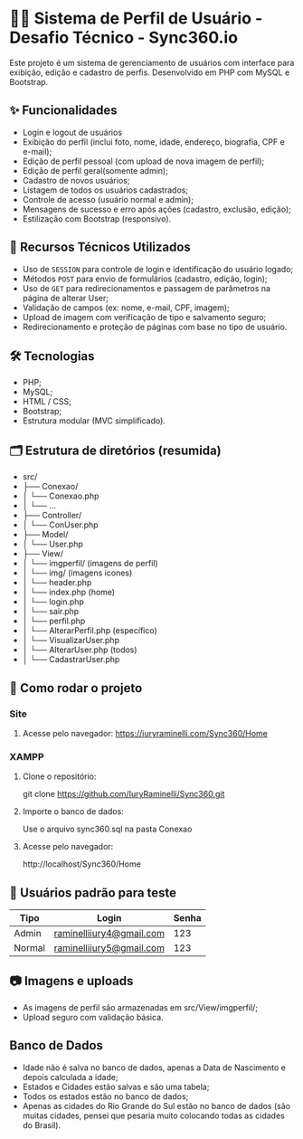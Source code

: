 # 🧑‍💻 Sistema de Perfil de Usuário - Desafio Técnico - Sync360.io

Este projeto é um sistema de gerenciamento de usuários com interface para exibição, edição e cadastro de perfis. Desenvolvido em PHP com MySQL e Bootstrap.

## ✨ Funcionalidades

- Login e logout de usuários
- Exibição do perfil (inclui foto, nome, idade, endereço, biografia, CPF e e-mail);
- Edição de perfil pessoal (com upload de nova imagem de perfil);
- Edição de perfil geral(somente admin);
- Cadastro de novos usuários;
- Listagem de todos os usuários cadastrados;
- Controle de acesso (usuário normal e admin);
- Mensagens de sucesso e erro após ações (cadastro, exclusão, edição);
- Estilização com Bootstrap (responsivo).

## 📌 Recursos Técnicos Utilizados

- Uso de `SESSION` para controle de login e identificação do usuário logado;
- Métodos `POST` para envio de formulários (cadastro, edição, login);
- Uso de `GET` para redirecionamentos e passagem de parâmetros na página de alterar User;
- Validação de campos (ex: nome, e-mail, CPF, imagem);
- Upload de imagem com verificação de tipo e salvamento seguro;
- Redirecionamento e proteção de páginas com base no tipo de usuário.

## 🛠️ Tecnologias

- PHP;
- MySQL;
- HTML / CSS;
- Bootstrap;
- Estrutura modular (MVC simplificado).

## 🗂️ Estrutura de diretórios (resumida)

- src/
- ├── Conexao/
- │ └── Conexao.php
- │ └── ...
- ├── Controller/
- │ └── ConUser.php
- ├── Model/
- │ └── User.php
- ├── View/
- │ └── imgperfil/ (imagens de perfil)
- │ └── img/ (imagens icones)
- │ └── header.php
- │ └── index.php (home)
- │ └── login.php
- │ └── sair.php
- │ └── perfil.php
- │ └── AlterarPerfil.php (específico)
- │ └── VisualizarUser.php
- │ └── AlterarUser.php (todos)
- │ └── CadastrarUser.php

## 🧪 Como rodar o projeto

### Site

1. Acesse pelo navegador:
https://iuryraminelli.com/Sync360/Home

### XAMPP
1. Clone o repositório:

   git clone https://github.com/IuryRaminelli/Sync360.git

2. Importe o banco de dados:

    Use o arquivo sync360.sql na pasta Conexao

3. Acesse pelo navegador:

    http://localhost/Sync360/Home

## 👤 Usuários padrão para teste

| Tipo   | Login                     | Senha    |
| -----  | -------                   | -------- |
| Admin  | raminelliiury4@gmail.com  | 123      |
| Normal | raminelliiury5@gmail.com  | 123      |

## 📷 Imagens e uploads

- As imagens de perfil são armazenadas em src/View/imgperfil/;
- Upload seguro com validação básica.

## Banco de Dados
- Idade não é salva no banco de dados, apenas a Data de Nascimento e depois calculada a idade;
- Estados e Cidades estão salvas e são uma tabela;
- Todos os estados estão no banco de dados;
- Apenas as cidades do Rio Grande do Sul estão no banco de dados (são muitas cidades, pensei que pesaria muito colocando todas as cidades do Brasil).